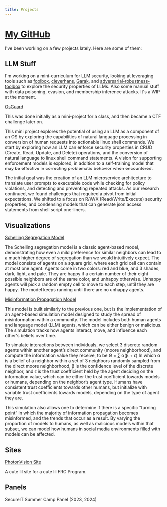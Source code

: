 ```yaml
---
title: Projects
---
```


# [My GitHub](https://github.com/1337kiwi)

I've been working on a few projects lately. Here are some of them:

## LLM Stuff

I'm working on a mini-curriculum for LLM security, looking at leveraging tools such as [foolbox](https://github.com/bethgelab/foolbox), [cleverhans](https://github.com/cleverhans-lab/cleverhans), [Garak](https://github.com/NVIDIA/garak), and [adversarial-robustness-toolbox](https://github.com/Trusted-AI/adversarial-robustness-toolbox) to explore the security properties of LLMs. Also some manual stuff with data poisoning, evasion, and membership inference attacks. It's a WIP at the moment.


[OsGuard](https://github.com/1337kiwi/osguard)

This was done initially as a mini-project for a class, and then became a CTF challenge later on.

This mini project explores the potential of using an LLM as a component of an OS by exploring the capabilities of natural language processing in conversion of human requests into actionable linux shell commands. We start by exploring how an LLM can enforce security properties in CRUD (Create, Read, Update, and Delete) operations, and the conversion of natural language to linux shell command statements. A vision for supporting enforcement models is explored, in addition to a self-training model that may be effective in correcting problematic behavior when encountered. 

The initial goal was the creation of an LLM microservice architecture to translate user prompts to executable code while checking for policy violations, and detecting and preventing repeated attacks. As our research continued, we found challenges that required a pivot from initial expectations. We shifted to a focus on R/W/X (Read/Write/Execute) security properties, and condensing models that can generate json access statements from shell script one-liners.  

## Visualizations

[Schelling Segregation Model](https://github.com/1337kiwi/schelling_segregation_model)

The Schelling segregation model is a classic agent-based model, demonstrating how even a mild preference for similar neighbors can lead to a much higher degree of segregation than we would intuitively expect. The model consists of agents on a square grid, where each grid cell can contain at most one agent. Agents come in two colors: red and blue, and 3 shades, dark, light, and pale. They are happy if a certain number of their eight possible neighbors are of the same color, and unhappy otherwise. Unhappy agents will pick a random empty cell to move to each step, until they are happy. The model keeps running until there are no unhappy agents.

[Misinformation Propagation Model](https://github.com/1337kiwi/AI-MisinfoProp)

This model is built similarly to the previous one, but is the implementation of an agent-based simulation model designed to study the spread of misinformation within a community. The model includes both human agents and language model (LLM) agents, which can be either benign or malicious. The simulation tracks how agents interact, move, and influence each other's beliefs over time.

To simulate interactions between individuals, we select 3 discrete random agents within another agent’s direct community (moore neighborhood), and compute the information value they receive,  to be
Θ = ∑ α(β + ϵ)
In which α is a belief of a neighbor within a set of 3 neighbors randomly sampled from the direct moore neighborhood, β is the confidence level of the discrete neighbor, and ϵ is the trust coefficient held by the agent deciding on the information value, which can be either the trust coefficient towards models or humans, depending on the neighbor’s agent type. Humans have consistent trust coefficients towards other humans, but initialize with variable trust coefficients towards models, depending on the type of agent they are.

This simulation also allows one to determine if there is a specific “turning point” in which the majority of information propagation becomes misinformed, and the trends that occur as a result. By varying the proportion of models to humans, as well as malicious models within that subset, we can model how humans in social media environments filled with models can be affected.

## Sites 

[PhotonVision Site](https://photonvision.org/)

A cute lil site for a cute lil FRC Program.

## Panels

SecureIT Summer Camp Panel (2023, 2024)
